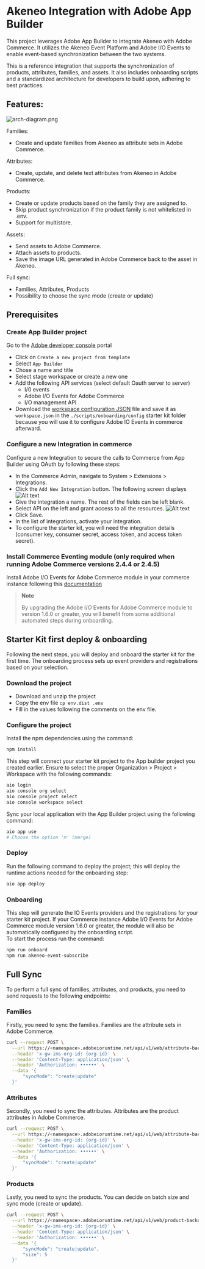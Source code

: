 # Akeneo Integration with Adobe App Builder
This project leverages Adobe App Builder to integrate Akeneo with Adobe Commerce. It utilizes the Akeneo Event Platform and Adobe I/O Events to enable event-based synchronization between the two systems.

This is a reference integration that supports the synchronization of products, attributes, families, and assets. It also includes onboarding scripts and a standardized architecture for developers to build upon, adhering to best practices.

## Features:
![arch-diagram.png](docs/arch-diagram-1.png)

Families:
- Create and update families from Akeneo as attribute sets in Adobe Commerce.

Attributes:
- Create, update, and delete text attributes from Akeneo in Adobe Commerce.

Products:
- Create or update products based on the family they are assigned to.
- Skip product synchronization if the product family is not whitelisted in .env.
- Support for multistore.

Assets:
- Send assets to Adobe Commerce.
- Attach assets to products.
- Save the image URL generated in Adobe Commerce back to the asset in Akeneo.

Full sync:
- Families, Attributes, Products
- Possibility to choose the sync mode (create or update)

## Prerequisites

### Create App Builder project
Go to the [Adobe developer console](https://developer.adobe.com/console) portal
- Click on `Create a new project from template`
- Select `App Builder`
- Chose a name and title
- Select stage workspace or create a new one
- Add the following API services (select default Oauth server to server)
  - I/0 events
  - Adobe I/O Events for Adobe Commerce
  - I/O management API
- Download the [workspace configuration JSON](https://developer.adobe.com/commerce/extensibility/events/project-setup/#download-the-workspace-configuration-file) file and save it as `workspace.json` in the `./scripts/onboarding/config` starter kit folder because you will use it to configure Adobe IO Events in commerce afterward.

### Configure a new Integration in commerce
Configure a new Integration to secure the calls to Commerce from App Builder using OAuth by following these steps:
- In the Commerce Admin, navigate to System > Extensions > Integrations.
- Click the `Add New Integration` button. The following screen displays
  ![Alt text](docs/new-integration.png "New Integration")
- Give the integration a name. The rest of the fields can be left blank.
- Select API on the left and grant access to all the resources.
  ![Alt text](docs/integration-all-apis-access.png "New Integration")
- Click Save.
- In the list of integrations, activate your integration.
- To configure the starter kit, you will need the integration details (consumer key, consumer secret, access token, and access token secret).

### Install Commerce Eventing module (only required when running Adobe Commerce versions 2.4.4 or 2.4.5)
Install Adobe I/O Events for Adobe Commerce module in your commerce instance following this [documentation](https://developer.adobe.com/commerce/extensibility/events/installation/)

> **Note**
>
> By upgrading the Adobe I/O Events for Adobe Commerce module to version 1.6.0 or greater, you will benefit from some additional automated steps during onboarding.

## Starter Kit first deploy & onboarding
Following the next steps, you will deploy and onboard the starter kit for the first time. The onboarding process sets up event providers and registrations based on your selection.

### Download the project
- Download and unzip the project
- Copy the env file `cp env.dist .env`
- Fill in the values following the comments on the env file.

### Configure the project
Install the npm dependencies using the command:
```bash
npm install
```

This step will connect your starter kit project to the App builder project you created earlier.
Ensure to select the proper Organization > Project > Workspace with the following commands:
```bash
aio login
aio console org select
aio console project select
aio console workspace select
```

Sync your local application with the App Builder project using the following command:
```bash
aio app use
# Choose the option 'm' (merge) 
```

### Deploy
Run the following command to deploy the project; this will deploy the runtime actions needed for the onboarding step:
```bash
aio app deploy
```
### Onboarding
This step will generate the IO Events providers and the registrations for your starter kit project.
If your Commerce instance Adobe I/O Events for Adobe Commerce module version 1.6.0 or greater, the module will also be automatically configured by the onboarding script.  
To start the process run the command:
```bash
npm run onboard
npm run akeneo-event-subscribe
```

## Full Sync
To perform a full sync of families, attributes, and products, you need to send requests to the following endpoints:

### Families
Firstly, you need to sync the families. Families are the attribute sets in Adobe Commerce.

```bash
curl --request POST \
  --url https://<namespace>.adobeioruntime.net/api/v1/web/attribute-backoffice/family-sync \
  --header 'x-gw-ims-org-id: {org-id}' \
  --header 'Content-Type: application/json' \
  --header 'Authorization: ••••••' \
  --data '{
      "syncMode": "create|update"
  }'
```

### Attributes
Secondly, you need to sync the attributes. Attributes are the product attributes in Adobe Commerce.

```bash
curl --request POST \
  --url https://<namespace>.adobeioruntime.net/api/v1/web/attribute-backoffice/attribute-sync \
  --header 'x-gw-ims-org-id: {org-id}' \
  --header 'Content-Type: application/json' \
  --header 'Authorization: ••••••' \
  --data '{
      "syncMode": "create|update"
  }'
```

### Products
Lastly, you need to sync the products. You can decide on batch size and sync mode (create or update).

```bash
curl --request POST \
  --url https://<namespace>.adobeioruntime.net/api/v1/web/product-backoffice/product-sync \
  --header 'x-gw-ims-org-id: {org-id}' \
  --header 'Content-Type: application/json' \
  --header 'Authorization: ••••••' \
  --data '{
      "syncMode": "create|update",
      "size": 5
  }'
```
